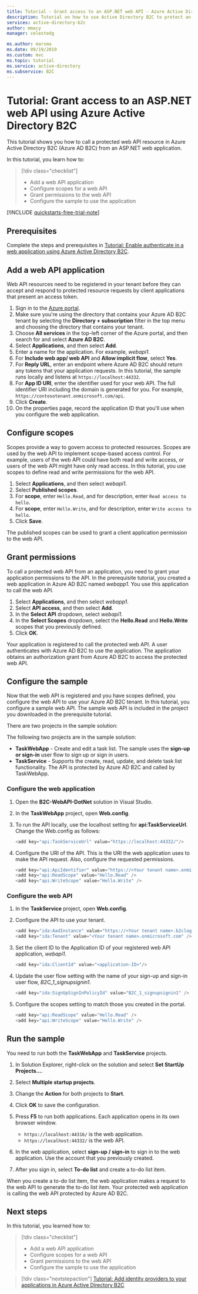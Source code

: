```yaml
---
title: Tutorial - Grant access to an ASP.NET web API - Azure Active Directory B2C
description: Tutorial on how to use Active Directory B2C to protect an ASP.NET web API and call it from an ASP.NET web application.
services: active-directory-b2c
author: mmacy
manager: celestedg

ms.author: marsma
ms.date: 09/19/2019
ms.custom: mvc
ms.topic: tutorial
ms.service: active-directory
ms.subservice: B2C
---
```


# Tutorial: Grant access to an ASP.NET web API using Azure Active Directory B2C

This tutorial shows you how to call a protected web API resource in Azure Active Directory B2C (Azure AD B2C) from an ASP.NET web application.

In this tutorial, you learn how to:

> [!div class="checklist"]
> * Add a web API application
> * Configure scopes for a web API
> * Grant permissions to the web API
> * Configure the sample to use the application

[!INCLUDE [quickstarts-free-trial-note](../../includes/quickstarts-free-trial-note.md)]

## Prerequisites

Complete the steps and prerequisites in [Tutorial: Enable authenticate in a web application using Azure Active Directory B2C](active-directory-b2c-tutorials-web-app.md).

## Add a web API application

Web API resources need to be registered in your tenant before they can accept and respond to protected resource requests by client applications that present an access token.

1. Sign in to the [Azure portal](https://portal.azure.com).
2. Make sure you're using the directory that contains your Azure AD B2C tenant by selecting the **Directory + subscription** filter in the top menu and choosing the directory that contains your tenant.
3. Choose **All services** in the top-left corner of the Azure portal, and then search for and select **Azure AD B2C**.
4. Select **Applications**, and then select **Add**.
5. Enter a name for the application. For example, *webapi1*.
6. For **Include web app/ web API** and **Allow implicit flow**, select **Yes**.
7. For **Reply URL**, enter an endpoint where Azure AD B2C should return any tokens that your application requests. In this tutorial, the sample runs locally and listens at `https://localhost:44332`.
8. For **App ID URI**, enter the identifier used for your web API. The full identifier URI including the domain is generated for you. For example, `https://contosotenant.onmicrosoft.com/api`.
9. Click **Create**.
10. On the properties page, record the application ID that you'll use when you configure the web application.

## Configure scopes

Scopes provide a way to govern access to protected resources. Scopes are used by the web API to implement scope-based access control. For example, users of the web API could have both read and write access, or users of the web API might have only read access. In this tutorial, you use scopes to define read and write permissions for the web API.

1. Select **Applications**, and then select *webapi1*.
2. Select **Published scopes**.
3. For **scope**, enter `Hello.Read`, and for description, enter `Read access to hello`.
4. For **scope**, enter `Hello.Write`, and for description, enter `Write access to hello`.
5. Click **Save**.

The published scopes can be used to grant a client application permission to the web API.

## Grant permissions

To call a protected web API from an application, you need to grant your application permissions to the API. In the prerequisite tutorial, you created a web application in Azure AD B2C named *webapp1*. You use this application to call the web API.

1. Select **Applications**, and then select *webapp1*.
2. Select **API access**, and then select **Add**.
3. In the **Select API** dropdown, select *webapi1*.
4. In the **Select Scopes** dropdown, select the **Hello.Read** and **Hello.Write** scopes that you previously defined.
5. Click **OK**.

Your application is registered to call the protected web API. A user authenticates with Azure AD B2C to use the application. The application obtains an authorization grant from Azure AD B2C to access the protected web API.

## Configure the sample

Now that the web API is registered and you have scopes defined, you configure the web API to use your Azure AD B2C tenant. In this tutorial, you configure a sample web API. The sample web API is included in the project you downloaded in the prerequisite tutorial.

There are two projects in the sample solution:

The following two projects are in the sample solution:

* **TaskWebApp** - Create and edit a task list. The sample uses the **sign-up or sign-in** user flow to sign up or sign in users.
* **TaskService** - Supports the create, read, update, and delete task list functionality. The API is protected by Azure AD B2C and called by TaskWebApp.

### Configure the web application

1. Open the **B2C-WebAPI-DotNet** solution in Visual Studio.
1. In the **TaskWebApp** project, open **Web.config**.
1. To run the API locally, use the localhost setting for **api:TaskServiceUrl**. Change the Web.config as follows:

    ```csharp
    <add key="api:TaskServiceUrl" value="https://localhost:44332/"/>
    ```

1. Configure the URI of the API. This is the URI the web application uses to make the API request. Also, configure the requested permissions.

    ```csharp
    <add key="api:ApiIdentifier" value="https://<Your tenant name>.onmicrosoft.com/api/" />
    <add key="api:ReadScope" value="Hello.Read" />
    <add key="api:WriteScope" value="Hello.Write" />
    ```

### Configure the web API

1. In the **TaskService** project, open **Web.config**.
1. Configure the API to use your tenant.

    ```csharp
    <add key="ida:AadInstance" value="https://<Your tenant name>.b2clogin.com/{0}/{1}/v2.0/.well-known/openid-configuration" />
    <add key="ida:Tenant" value="<Your tenant name>.onmicrosoft.com" />
    ```

1. Set the client ID to the Application ID of your registered web API application, *webapi1*.

    ```csharp
    <add key="ida:ClientId" value="<application-ID>"/>
    ```

1. Update the user flow setting with the name of your sign-up and sign-in user flow, *B2C_1_signupsignin1*.

    ```csharp
    <add key="ida:SignUpSignInPolicyId" value="B2C_1_signupsignin1" />
    ```

1. Configure the scopes setting to match those you created in the portal.

    ```csharp
    <add key="api:ReadScope" value="Hello.Read" />
    <add key="api:WriteScope" value="Hello.Write" />
    ```

## Run the sample

You need to run both the **TaskWebApp** and **TaskService** projects.

1. In Solution Explorer, right-click on the solution and select **Set StartUp Projects...**.
1. Select **Multiple startup projects**.
1. Change the **Action** for both projects to **Start**.
1. Click **OK** to save the configuration.
1. Press **F5** to run both applications. Each application opens in its own browser window.
    * `https://localhost:44316/` is the web application.
    * `https://localhost:44332/` is the web API.

1. In the web application, select **sign-up / sign-in** to sign in to the web application. Use the account that you previously created.
1. After you sign in, select **To-do list** and create a to-do list item.

When you create a to-do list item, the web application makes a request to the web API to generate the to-do list item. Your protected web application is calling the web API protected by Azure AD B2C.

## Next steps

In this tutorial, you learned how to:

> [!div class="checklist"]
> * Add a web API application
> * Configure scopes for a web API
> * Grant permissions to the web API
> * Configure the sample to use the application

> [!div class="nextstepaction"]
> [Tutorial: Add identity providers to your applications in Azure Active Directory B2C](tutorial-add-identity-providers.md)

